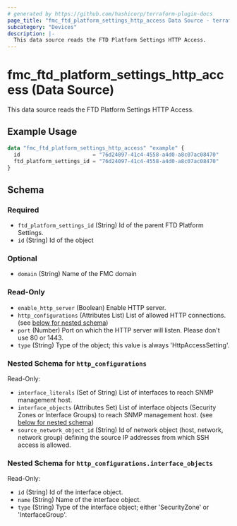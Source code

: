 ```yaml
---
# generated by https://github.com/hashicorp/terraform-plugin-docs
page_title: "fmc_ftd_platform_settings_http_access Data Source - terraform-provider-fmc"
subcategory: "Devices"
description: |-
  This data source reads the FTD Platform Settings HTTP Access.
---
```


# fmc_ftd_platform_settings_http_access (Data Source)

This data source reads the FTD Platform Settings HTTP Access.

## Example Usage

```terraform
data "fmc_ftd_platform_settings_http_access" "example" {
  id                       = "76d24097-41c4-4558-a4d0-a8c07ac08470"
  ftd_platform_settings_id = "76d24097-41c4-4558-a4d0-a8c07ac08470"
}
```

<!-- schema generated by tfplugindocs -->
## Schema

### Required

- `ftd_platform_settings_id` (String) Id of the parent FTD Platform Settings.
- `id` (String) Id of the object

### Optional

- `domain` (String) Name of the FMC domain

### Read-Only

- `enable_http_server` (Boolean) Enable HTTP server.
- `http_configurations` (Attributes List) List of allowed HTTP connections. (see [below for nested schema](#nestedatt--http_configurations))
- `port` (Number) Port on which the HTTP server will listen. Please don't use 80 or 1443.
- `type` (String) Type of the object; this value is always 'HttpAccessSetting'.

<a id="nestedatt--http_configurations"></a>
### Nested Schema for `http_configurations`

Read-Only:

- `interface_literals` (Set of String) List of interfaces to reach SNMP management host.
- `interface_objects` (Attributes Set) List of interface objects (Security Zones or Interface Groups) to reach SNMP management host. (see [below for nested schema](#nestedatt--http_configurations--interface_objects))
- `source_network_object_id` (String) Id of network object (host, network, network group) defining the source IP addresses from which SSH access is allowed.

<a id="nestedatt--http_configurations--interface_objects"></a>
### Nested Schema for `http_configurations.interface_objects`

Read-Only:

- `id` (String) Id of the interface object.
- `name` (String) Name of the interface object.
- `type` (String) Type of the interface object; either 'SecurityZone' or 'InterfaceGroup'.
